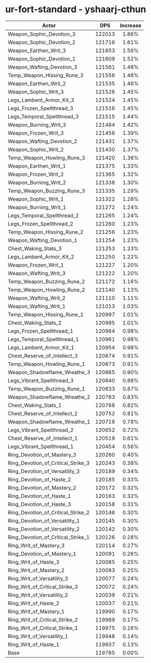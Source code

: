 # ur-fort-standard - yshaarj-cthun
| Actor | DPS | Increase |
|---|:---:|:---:|
|Weapon_Sophic_Devotion_3|122013|1.86%|
|Weapon_Sophic_Devotion_2|121716|1.61%|
|Weapon_Earthen_Writ_3|121653|1.56%|
|Weapon_Sophic_Devotion_1|121609|1.52%|
|Weapon_Wafting_Devotion_3|121561|1.48%|
|Temp_Weapon_Hissing_Rune_3|121556|1.48%|
|Weapon_Earthen_Writ_2|121535|1.46%|
|Weapon_Sophic_Writ_3|121526|1.45%|
|Legs_Lambent_Armor_Kit_3|121524|1.45%|
|Legs_Frozen_Spellthread_3|121516|1.45%|
|Legs_Temporal_Spellthread_3|121515|1.44%|
|Weapon_Burning_Writ_3|121484|1.42%|
|Weapon_Frozen_Writ_3|121456|1.39%|
|Weapon_Wafting_Devotion_2|121431|1.37%|
|Weapon_Sophic_Writ_2|121430|1.37%|
|Temp_Weapon_Howling_Rune_3|121420|1.36%|
|Weapon_Earthen_Writ_1|121375|1.33%|
|Weapon_Frozen_Writ_2|121365|1.32%|
|Weapon_Burning_Writ_2|121338|1.30%|
|Temp_Weapon_Buzzing_Rune_3|121335|1.29%|
|Weapon_Sophic_Writ_1|121322|1.28%|
|Weapon_Burning_Writ_1|121272|1.24%|
|Legs_Temporal_Spellthread_2|121265|1.24%|
|Legs_Frozen_Spellthread_2|121260|1.23%|
|Temp_Weapon_Hissing_Rune_2|121256|1.23%|
|Weapon_Wafting_Devotion_1|121254|1.23%|
|Chest_Waking_Stats_3|121253|1.23%|
|Legs_Lambent_Armor_Kit_2|121250|1.22%|
|Weapon_Frozen_Writ_1|121227|1.20%|
|Weapon_Wafting_Writ_3|121222|1.20%|
|Temp_Weapon_Buzzing_Rune_2|121172|1.16%|
|Temp_Weapon_Howling_Rune_2|121140|1.13%|
|Weapon_Wafting_Writ_2|121110|1.11%|
|Weapon_Wafting_Writ_1|121013|1.03%|
|Temp_Weapon_Hissing_Rune_1|120997|1.01%|
|Chest_Waking_Stats_2|120995|1.01%|
|Legs_Frozen_Spellthread_1|120964|0.98%|
|Legs_Temporal_Spellthread_1|120961|0.98%|
|Legs_Lambent_Armor_Kit_1|120954|0.98%|
|Chest_Reserve_of_Intellect_3|120874|0.91%|
|Temp_Weapon_Howling_Rune_1|120873|0.91%|
|Weapon_Shadowflame_Wreathe_3|120865|0.90%|
|Legs_Vibrant_Spellthread_3|120840|0.88%|
|Temp_Weapon_Buzzing_Rune_1|120833|0.87%|
|Weapon_Shadowflame_Wreathe_2|120783|0.83%|
|Chest_Waking_Stats_1|120768|0.82%|
|Chest_Reserve_of_Intellect_2|120752|0.81%|
|Weapon_Shadowflame_Wreathe_1|120719|0.78%|
|Legs_Vibrant_Spellthread_2|120652|0.72%|
|Chest_Reserve_of_Intellect_1|120519|0.61%|
|Legs_Vibrant_Spellthread_1|120454|0.56%|
|Ring_Devotion_of_Mastery_3|120260|0.40%|
|Ring_Devotion_of_Critical_Strike_3|120243|0.38%|
|Ring_Devotion_of_Versatility_3|120189|0.34%|
|Ring_Devotion_of_Haste_2|120185|0.33%|
|Ring_Devotion_of_Mastery_2|120172|0.32%|
|Ring_Devotion_of_Haste_1|120163|0.32%|
|Ring_Devotion_of_Haste_3|120158|0.31%|
|Ring_Devotion_of_Critical_Strike_2|120146|0.30%|
|Ring_Devotion_of_Versatility_1|120145|0.30%|
|Ring_Devotion_of_Versatility_2|120142|0.30%|
|Ring_Devotion_of_Critical_Strike_1|120126|0.28%|
|Ring_Writ_of_Mastery_3|120114|0.27%|
|Ring_Devotion_of_Mastery_1|120091|0.26%|
|Ring_Writ_of_Haste_3|120085|0.25%|
|Ring_Writ_of_Mastery_2|120083|0.25%|
|Ring_Writ_of_Versatility_3|120077|0.24%|
|Ring_Writ_of_Critical_Strike_3|120072|0.24%|
|Ring_Writ_of_Versatility_2|120039|0.21%|
|Ring_Writ_of_Haste_2|120037|0.21%|
|Ring_Writ_of_Mastery_1|119990|0.17%|
|Ring_Writ_of_Critical_Strike_2|119989|0.17%|
|Ring_Writ_of_Critical_Strike_1|119975|0.16%|
|Ring_Writ_of_Versatility_1|119948|0.14%|
|Ring_Writ_of_Haste_1|119937|0.13%|
|Base|119785|0.00%|
